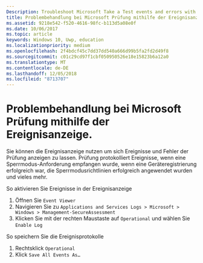 ```yaml
---
Description: Troubleshoot Microsoft Take a Test events and errors with the event viewer.
title: Problembehandlung bei Microsoft Prüfung mithilfe der Ereignisanzeige.
ms.assetid: 9218e542-f520-4616-98fc-b113d5a08e0f
ms.date: 10/06/2017
ms.topic: article
keywords: Windows 10, Uwp, education
ms.localizationpriority: medium
ms.openlocfilehash: 2f4bdcf45c7dd37dd540a666d99b5fa2fd2d49f8
ms.sourcegitcommit: c01c29cd97f1cbf050950526e18e15823b6a12a0
ms.translationtype: MT
ms.contentlocale: de-DE
ms.lasthandoff: 12/05/2018
ms.locfileid: "8713707"
---
```

# <a name="troubleshoot-microsoft-take-a-test-with-the-event-viewer"></a>Problembehandlung bei Microsoft Prüfung mithilfe der Ereignisanzeige.

Sie können die Ereignisanzeige nutzen um sich Ereignisse und Fehler der Prüfung anzeigen zu lassen. Prüfung protokolliert Ereignisse, wenn eine Sperrmodus-Anforderung empfangen wurde, wenn eine Geräteregistrierung erfolgreich war, die Sperrmodusrichtlinien erfolgreich angewendet wurden und vieles mehr.

So aktivieren Sie Ereignisse in der Ereignisanzeige
1. Öffnen Sie `Event Viewer`
2. Navigieren Sie zu `Applications and Services Logs > Microsoft > Windows > Management-SecureAssessment`
3. Klicken Sie mit der rechten Maustaste auf `Operational` und wählen Sie `Enable Log`

So speichern Sie die Ereignisprotokolle
1. Rechtsklick `Operational`
2. Klick `Save All Events As…`
